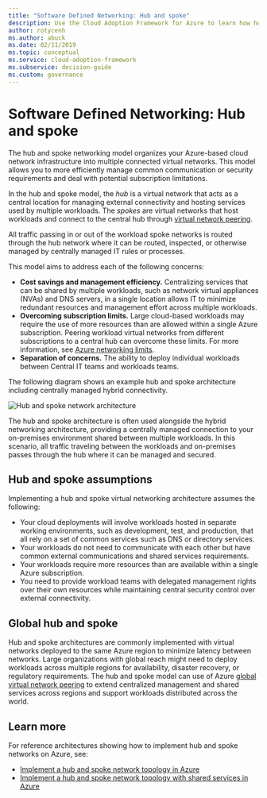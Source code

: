 ```yaml
---
title: "Software Defined Networking: Hub and spoke"
description: Use the Cloud Adoption Framework for Azure to learn how hub and spoke networking organizes your network infrastructure into multiple connected virtual networks.
author: rotycenh
ms.author: abuck
ms.date: 02/11/2019
ms.topic: conceptual
ms.service: cloud-adoption-framework
ms.subservice: decision-guide
ms.custom: governance
---
```


# Software Defined Networking: Hub and spoke

The hub and spoke networking model organizes your Azure-based cloud network infrastructure into multiple connected virtual networks. This model allows you to more efficiently manage common communication or security requirements and deal with potential subscription limitations.

In the hub and spoke model, the _hub_ is a virtual network that acts as a central location for managing external connectivity and hosting services used by multiple workloads. The _spokes_ are virtual networks that host workloads and connect to the central hub through [virtual network peering](https://docs.microsoft.com/azure/virtual-network/virtual-network-peering-overview).

All traffic passing in or out of the workload spoke networks is routed through the hub network where it can be routed, inspected, or otherwise managed by centrally managed IT rules or processes.

This model aims to address each of the following concerns:

- **Cost savings and management efficiency.** Centralizing services that can be shared by multiple workloads, such as network virtual appliances (NVAs) and DNS servers, in a single location allows IT to minimize redundant resources and management effort across multiple workloads.
- **Overcoming subscription limits.** Large cloud-based workloads may require the use of more resources than are allowed within a single Azure subscription. Peering workload virtual networks from different subscriptions to a central hub can overcome these limits. For more information, see [Azure networking limits](https://docs.microsoft.com/azure/azure-resource-manager/management/azure-subscription-service-limits#networking-limits).
- **Separation of concerns.** The ability to deploy individual workloads between Central IT teams and workloads teams.

The following diagram shows an example hub and spoke architecture including centrally managed hybrid connectivity.

![Hub and spoke network architecture](https://docs.microsoft.com/azure/architecture/reference-architectures/hybrid-networking/images/hub-spoke.png)

The hub and spoke architecture is often used alongside the hybrid networking architecture, providing a centrally managed connection to your on-premises environment shared between multiple workloads. In this scenario, all traffic traveling between the workloads and on-premises passes through the hub where it can be managed and secured.

## Hub and spoke assumptions

Implementing a hub and spoke virtual networking architecture assumes the following:

- Your cloud deployments will involve workloads hosted in separate working environments, such as development, test, and production, that all rely on a set of common services such as DNS or directory services.
- Your workloads do not need to communicate with each other but have common external communications and shared services requirements.
- Your workloads require more resources than are available within a single Azure subscription.
- You need to provide workload teams with delegated management rights over their own resources while maintaining central security control over external connectivity.

## Global hub and spoke

Hub and spoke architectures are commonly implemented with virtual networks deployed to the same Azure region to minimize latency between networks. Large organizations with global reach might need to deploy workloads across multiple regions for availability, disaster recovery, or regulatory requirements. The hub and spoke model can use of Azure [global virtual network peering](https://docs.microsoft.com/azure/virtual-network/virtual-network-peering-overview) to extend centralized management and shared services across regions and support workloads distributed across the world.

## Learn more

For reference architectures showing how to implement hub and spoke networks on Azure, see:

- [Implement a hub and spoke network topology in Azure](https://docs.microsoft.com/azure/architecture/reference-architectures/hybrid-networking/hub-spoke)
- [Implement a hub and spoke network topology with shared services in Azure](https://docs.microsoft.com/azure/architecture/reference-architectures/hybrid-networking/shared-services)
